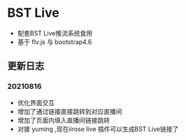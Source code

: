 # BST Live

- 配套BST Live推流系统食用
- 基于 flv.js 与 bootstrap4.6 

## 更新日志

### 20210816
- 优化界面交互
- 增加了通过链接直接跳转到对应直播间
- 增加了页面内填入直播间链接跳转
- 对接 yuming ,现在iirose live 插件可以生成BST Live链接了 
